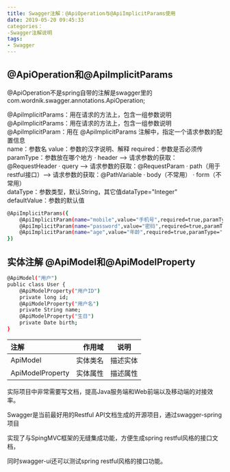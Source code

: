 ```yaml
---
title: Swagger注解：@ApiOperation与@ApiImplicitParams使用
date: 2019-05-20 09:45:33
categories：
-Swagger注解说明
tags: 
- Swagger
---
```

## @ApiOperation和@ApiImplicitParams

@ApiOperation不是spring自带的注解是swagger里的 
com.wordnik.swagger.annotations.ApiOperation;

<!--more-->

@ApiImplicitParams：用在请求的方法上，包含一组参数说明
     @ApiImplicitParams：用在请求的方法上，包含一组参数说明
     @ApiImplicitParam：用在 @ApiImplicitParams 注解中，指定一个请求参数的配置信息       
        name：参数名
        value：参数的汉字说明、解释
        required：参数是否必须传
        paramType：参数放在哪个地方
            · header --> 请求参数的获取：@RequestHeader
            · query --> 请求参数的获取：@RequestParam
            · path（用于restful接口）--> 请求参数的获取：@PathVariable
            · body（不常用）
            · form（不常用）    
        dataType：参数类型，默认String，其它值dataType="Integer"       
        defaultValue：参数的默认值

``` bash
@ApiImplicitParams({
    @ApiImplicitParam(name="mobile",value="手机号",required=true,paramType="form"),
    @ApiImplicitParam(name="password",value="密码",required=true,paramType="form"),
    @ApiImplicitParam(name="age",value="年龄",required=true,paramType="form",dataType="Integer")
})
```

## 实体注解 @ApiModel和@ApiModelProperty  

``` bash
@ApiModel("用户")
public class User {
    @ApiModelProperty("用户ID")
    private long id;
    @ApiModelProperty("用户名")
    private String name;
    @ApiModelProperty("生日")
    private Date birth;
}
```
|  注解 | 作用域 |  说明 |
|:-----|-----:|:-----:|
|ApiModel	 |  实体类名  |   描述实体  |
|ApiModelProperty  |  实体属性  |   描述属性  |

实际项目中非常需要写文档，提高Java服务端和Web前端以及移动端的对接效率。

Swagger是当前最好用的Restful API文档生成的开源项目，通过swagger-spring项目

实现了与SpingMVC框架的无缝集成功能，方便生成spring restful风格的接口文档，

同时swagger-ui还可以测试spring restful风格的接口功能。
